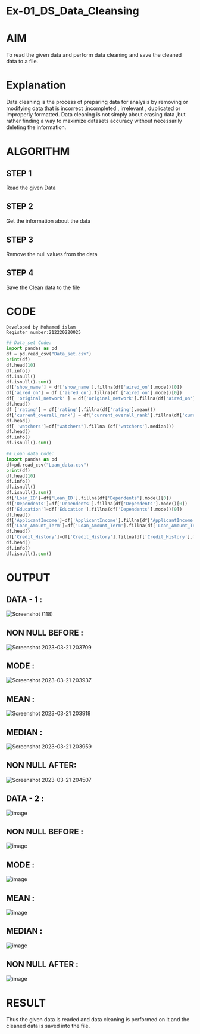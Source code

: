 # Ex-01_DS_Data_Cleansing
# AIM
To read the given data and perform data cleaning and save the cleaned data to a file.

# Explanation
Data cleaning is the process of preparing data for analysis by removing or modifying data that is incorrect ,incompleted , irrelevant , duplicated or improperly formatted. Data cleaning is not simply about erasing data ,but rather finding a way to maximize datasets accuracy without necessarily deleting the information.

# ALGORITHM
## STEP 1
Read the given Data

## STEP 2
Get the information about the data

## STEP 3
Remove the null values from the data

## STEP 4
Save the Clean data to the file

# CODE
```
Developed by Mohamed islam
Register number:212220220025
```
```python
## Data_set Code:
import pandas as pd
df = pd.read_csv("Data_set.csv")
print(df)
df.head(10)
df.info()
df.isnull()
df.isnull().sum()
df['show_name'] = df['show_name'].fillna(df['aired_on'].mode()[0]) 
df['aired_on'] = df ['aired_on'].fillna(df ['aired_on'].mode()[0]) 
df[ 'original_network' ] = df['original_network'].fillna(df['aired_on'].mode()[0]) 
df.head()
df ['rating'] = df['rating'].fillna(df['rating'].mean())
df['current_overall_rank'] = df['current_overall_rank'].fillna(df['current_overall_rank'].mean())
df.head()
df[ 'watchers']=df["watchers"].fillna (df['watchers'].median()) 
df.head()
df.info()
df.isnull().sum()
```
```python
## Loan_data Code:
import pandas as pd
df=pd.read_csv("Loan_data.csv")
print(df)
df.head(10)
df.info()
df.isnull()
df.isnull().sum()
df['Loan_ID']=df['Loan_ID'].fillna(df['Dependents'].mode()[0])
df['Dependents']=df['Dependents'].fillna(df['Dependents'].mode()[0])
df['Education']=df['Education'].fillna(df['Dependents'].mode()[0])
df.head()
df['ApplicantIncome']=df['ApplicantIncome'].fillna(df['ApplicantIncome'].mean())
df['Loan_Amount_Term']=df['Loan_Amount_Term'].fillna(df['Loan_Amount_Term'].mean())
df.head()
df['Credit_History']=df['Credit_History'].fillna(df['Credit_History'].median())
df.head()
df.info()
df.isnull().sum()
```

# OUTPUT
## DATA - 1 :
![Screenshot (118)](https://user-images.githubusercontent.com/118708024/226648604-135e5ef4-77e7-4867-bd57-8f8083ece8da.png)

## NON NULL BEFORE :
![Screenshot 2023-03-21 203709](https://user-images.githubusercontent.com/118708024/226649645-c795d3e6-81f7-4f98-8657-7e60673e04ea.png)

## MODE :
![Screenshot 2023-03-21 203937](https://user-images.githubusercontent.com/118708024/226650781-693dcd0d-cd48-4c9f-becb-30477e7c0406.png)

## MEAN :
![Screenshot 2023-03-21 203918](https://user-images.githubusercontent.com/118708024/226650567-4776c4ba-6966-405c-b6ec-c0f8347fb04a.png)

## MEDIAN :
![Screenshot 2023-03-21 203959](https://user-images.githubusercontent.com/118708024/226650660-da60bdd3-f670-4e70-95a6-09db8fd54cbe.png)

## NON NULL AFTER:
![Screenshot 2023-03-21 204507](https://user-images.githubusercontent.com/118708024/226652329-0bf93fa7-9463-422c-b0b9-12007bfcb503.png)

## DATA - 2 :
![image](https://user-images.githubusercontent.com/118708024/226658721-34c8ffae-23af-442b-bcad-43474e1de6bd.png)

## NON NULL BEFORE :
![image](https://user-images.githubusercontent.com/118708024/226662409-c9f3e0cd-baf8-4543-9cea-bb1d229d2809.png)

## MODE :
![image](https://user-images.githubusercontent.com/118708024/226660807-d315a496-427a-4cb8-bc07-0bb5fa088643.png)

## MEAN :
![image](https://user-images.githubusercontent.com/118708024/226660379-45293bde-4e68-4048-aacd-c06b8c2fee9a.png)

## MEDIAN :
![image](https://user-images.githubusercontent.com/118708024/226661206-44f017b6-f150-4d69-a347-8b17c6d1604f.png)

## NON NULL AFTER :
![image](https://user-images.githubusercontent.com/118708024/226663564-301e61e3-4fd9-44f9-a2b6-dcb18bda5d1f.png)

# RESULT
Thus the given data is readed and data cleaning is performed on it and the cleaned data is saved into the file.

